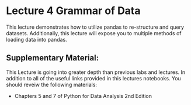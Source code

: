 # Lecture 4 Grammar of Data

This lecture demonstrates how to utilize pandas to re-structure and query datasets. Additionally, this lecture will expose you to multiple methods of loading data into pandas. 

## Supplementary Material:
This Lecture is going into greater depth than previous labs and lectures. In addition to all of the useful links provided in this lectures notebooks. You should reveiw the following materials:
- Chapters 5 and 7 of Python for Data Analysis 2nd Edition